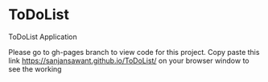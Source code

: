 # ToDoList
ToDoList Application


Please go to gh-pages branch to view code for this project. Copy paste this link https://sanjansawant.github.io/ToDoList/ on your browser window to see the working
